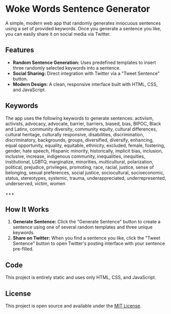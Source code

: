 # Woke Words Sentence Generator

A simple, modern web app that randomly generates innocuous sentences using a set of provided keywords. Once you generate a sentence you like, you can easily share it on social media via Twitter.

## Features

- **Random Sentence Generation:** Uses predefined templates to insert three randomly selected keywords into a sentence.
- **Social Sharing:** Direct integration with Twitter via a "Tweet Sentence" button.
- **Modern Design:** A clean, responsive interface built with HTML, CSS, and JavaScript.

## Keywords

The app uses the following keywords to generate sentences:
activism, activists, advocacy, advocate, barrier, barriers, biased, bias, BIPOC, Black and Latinx, community diversity, community equity, cultural differences, cultural heritage, culturally responsive, disabilities, discrimination, discriminatory, backgrounds, groups, diversified, diversify, enhancing, equal opportunity, equality, equitable, ethnicity, excluded, female, fostering, gender, hate speech, Hispanic minority, historically, implicit bias, inclusion, inclusive, increase, indigenous community, inequalities, inequities, institutional, LGBTQ, marginalize, minorities, multicultural, polarization, political, prejudice, privileges, promoting, race, racial, justice, sense of belonging, sexual preferences, social justice, sociocultural, socioeconomic, status, stereotypes, systemic, trauma, underappreciated, underrepresented, underserved, victim, women

+++


## How It Works

1. **Generate Sentence:** Click the "Generate Sentence" button to create a sentence using one of several random templates and three unique keywords.
2. **Share on Twitter:** When you find a sentence you like, click the "Tweet Sentence" button to open Twitter's posting interface with your sentence pre-filled.

## Code

This project is entirely static and uses only HTML, CSS, and JavaScript. 

## License

This project is open source and available under the [MIT License](LICENSE).
